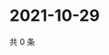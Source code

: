 # 2021-10-29

共 0 条

<!-- BEGIN WEIBO -->
<!-- 最后更新时间 Fri Oct 29 2021 05:07:44 GMT+0800 (China Standard Time) -->

<!-- END WEIBO -->
